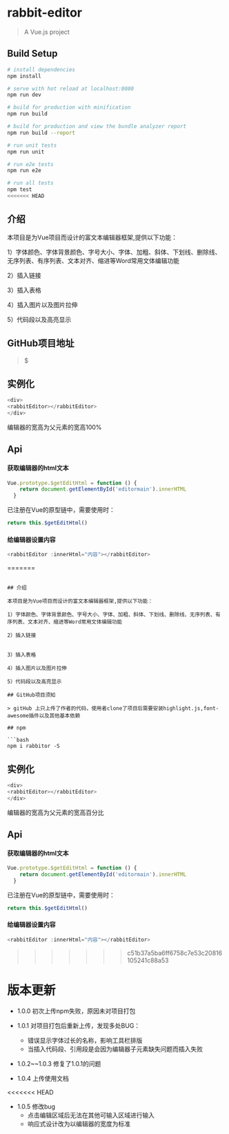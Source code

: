 # rabbit-editor

> A Vue.js project

## Build Setup

``` bash
# install dependencies
npm install

# serve with hot reload at localhost:8080
npm run dev

# build for production with minification
npm run build

# build for production and view the bundle analyzer report
npm run build --report

# run unit tests
npm run unit

# run e2e tests
npm run e2e

# run all tests
npm test
<<<<<<< HEAD
```

## 介绍

本项目是为Vue项目而设计的富文本编辑器框架,提供以下功能：

1）字体颜色、字体背景颜色、字号大小、字体、加粗、斜体、下划线、删除线、无序列表、有序列表、文本对齐、缩进等Word常用文体编辑功能

2）插入链接


3）插入表格

4）插入图片以及图片拉伸

5）代码段以及高亮显示

## GitHub项目地址

>$$$$$$$$$$$$$$$$$

## 实例化
```javascript
<div>
<rabbitEditor></rabbitEditor>
</div>
```

编辑器的宽高为父元素的宽高100%

## Api

#### 获取编辑器的html文本

```javascript
Vue.prototype.$getEditHtml = function () {
    return document.getElementById('editormain').innerHTML
  }
```

已注册在Vue的原型链中，需要使用时：
```javascript
return this.$getEditHtml()
```


#### 给编辑器设置内容

```javascript
<rabbitEditor :innerHtml="内容"></rabbitEditor>
```

=======
```

## 介绍

本项目是为Vue项目而设计的富文本编辑器框架,提供以下功能：

1）字体颜色、字体背景颜色、字号大小、字体、加粗、斜体、下划线、删除线、无序列表、有序列表、文本对齐、缩进等Word常用文体编辑功能

2）插入链接


3）插入表格

4）插入图片以及图片拉伸

5）代码段以及高亮显示

## GitHub项目须知

> gitHub 上只上传了作者的代码，使用者clone了项目后需要安装highlight.js,font-awesome插件以及其他基本依赖

## npm

```bash
npm i rabbitor -S 
```

## 实例化
```javascript
<div>
<rabbitEditor></rabbitEditor>
</div>
```

编辑器的宽高为父元素的宽高百分比

## Api

#### 获取编辑器的html文本

```javascript
Vue.prototype.$getEditHtml = function () {
    return document.getElementById('editormain').innerHTML
  }
```

已注册在Vue的原型链中，需要使用时：
```javascript
return this.$getEditHtml()
```


#### 给编辑器设置内容

```javascript
<rabbitEditor :innerHtml="内容"></rabbitEditor>
```

>>>>>>> c51b37a5ba6ff6758c7e53c20816105241c88a53
# 版本更新

- 1.0.0   初次上传npm失败，原因未对项目打包

- 1.0.1   对项目打包后重新上传，发现多处BUG：
  - 错误显示字体过长的名称，影响工具栏排版
  - 当插入代码段、引用段是会因为编辑器子元素缺失问题而插入失败

- 1.0.2~~1.0.3  修复了1.0.1的问题

- 1.0.4  上传使用文档

<<<<<<< HEAD
- 1.0.5  修改bug
    - 点击编辑区域后无法在其他可输入区域进行输入
    - 响应式设计改为以编辑器的宽度为标准

